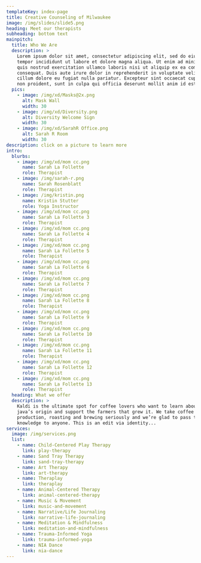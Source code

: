 ```yaml
---
templateKey: index-page
title: Creative Counseling of Milwaukee
image: /img/slides/slide5.png
heading: Meet our therapists
subheading: bottom text
mainpitch:
  title: Who We Are
  description: >
    Lorem ipsum dolor sit amet, consectetur adipiscing elit, sed do eiusmod
    tempor incididunt ut labore et dolore magna aliqua. Ut enim ad minim veniam,
    quis nostrud exercitation ullamco laboris nisi ut aliquip ex ea commodo
    consequat. Duis aute irure dolor in reprehenderit in voluptate velit esse
    cillum dolore eu fugiat nulla pariatur. Excepteur sint occaecat cupidatat
    non proident, sunt in culpa qui officia deserunt mollit anim id est laborum.
  pics:
    - image: /img/xd/Masks@2x.png
      alt: Mask Wall
      width: 30
    - image: /img/xd/Diversity.png
      alt: Diversity Welcome Sign
      width: 30
    - image: /img/xd/SarahR Office.png
      alt: Sarah R Room
      width: 30
description: click on a picture to learn more
intro:
  blurbs:
    - image: /img/xd/mom cc.png
      name: Sarah La Follette
      role: Therapist
    - image: /img/sarah-r.png
      name: Sarah Rosenblatt
      role: Therapist
    - image: /img/kristin.png
      name: Kristin Stutter
      role: Yoga Instructor
    - image: /img/xd/mom cc.png
      name: Sarah La Follette 3
      role: Therapist
    - image: /img/xd/mom cc.png
      name: Sarah La Follette 4
      role: Therapist
    - image: /img/xd/mom cc.png
      name: Sarah La Follette 5
      role: Therapist
    - image: /img/xd/mom cc.png
      name: Sarah La Follette 6
      role: Therapist
    - image: /img/xd/mom cc.png
      name: Sarah La Follette 7
      role: Therapist
    - image: /img/xd/mom cc.png
      name: Sarah La Follette 8
      role: Therapist
    - image: /img/xd/mom cc.png
      name: Sarah La Follette 9
      role: Therapist
    - image: /img/xd/mom cc.png
      name: Sarah La Follette 10
      role: Therapist
    - image: /img/xd/mom cc.png
      name: Sarah La Follette 11
      role: Therapist
    - image: /img/xd/mom cc.png
      name: Sarah La Follette 12
      role: Therapist
    - image: /img/xd/mom cc.png
      name: Sarah La Follette 13
      role: Therapist
  heading: What we offer
  description: >
    Kaldi is the ultimate spot for coffee lovers who want to learn about their
    java’s origin and support the farmers that grew it. We take coffee
    production, roasting and brewing seriously and we’re glad to pass that
    knowledge to anyone. This is an edit via identity...
services:
  image: /img/services.png
  list:
    - name: Child-Centered Play Therapy
      link: play-therapy
    - name: Sand Tray Therapy
      link: sand-tray-therapy
    - name: Art Therapy
      link: art-therapy
    - name: Theraplay
      link: theraplay
    - name: Animal-Centered Therapy
      link: animal-centered-therapy
    - name: Music & Movement
      link: music-and-movement
    - name: Narrative/Life Journaling
      link: narrative-life-journaling
    - name: Meditation & Mindfulness
      link: meditation-and-mindfulness
    - name: Trauma-Informed Yoga
      link: trauma-informed-yoga
    - name: NIA Dance
      link: nia-dance
---
```

